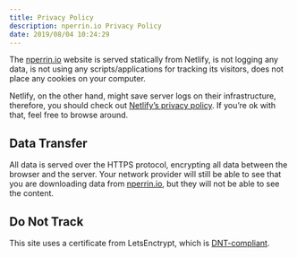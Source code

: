 ```yaml
---
title: Privacy Policy
description: nperrin.io Privacy Policy
date: 2019/08/04 10:24:29
---
```


The [nperrin.io](https://nperrin.io) website is served statically from Netlify, is not logging any data, is not using any scripts/applications for tracking its visitors, does not place any cookies on your computer.

Netlify, on the other hand, might save server logs on their infrastructure, therefore, you should check out [Netlify’s privacy policy](https://www.netlify.com/privacy). If you’re ok with that, feel free to browse around.

## Data Transfer

All data is served over the HTTPS protocol, encrypting all data between the browser and the server. Your network provider will still be able to see that you are downloading data from [nperrin.io](https://nperrin.io), but they will not be able to see the content.

## Do Not Track

This site uses a certificate from LetsEnctrypt, which is [DNT-compliant](htts://www.eff.org/issues/do-not-track).

